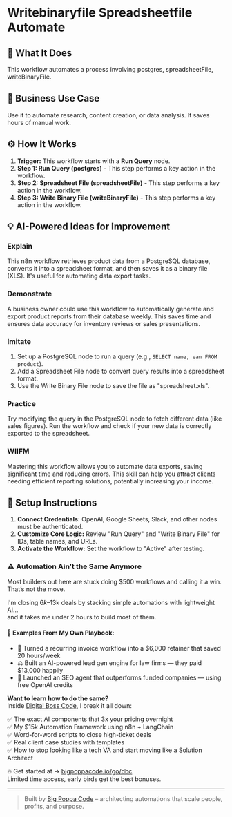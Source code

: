 # Writebinaryfile Spreadsheetfile Automate

## 🚀 What It Does
This workflow automates a process involving postgres, spreadsheetFile, writeBinaryFile.

## 💼 Business Use Case
Use it to automate research, content creation, or data analysis. It saves hours of manual work.

## ⚙️ How It Works
1.  **Trigger:** This workflow starts with a **Run Query** node.
2. **Step 1: Run Query (postgres)** - This step performs a key action in the workflow.
3. **Step 2: Spreadsheet File (spreadsheetFile)** - This step performs a key action in the workflow.
4. **Step 3: Write Binary File (writeBinaryFile)** - This step performs a key action in the workflow.

## 💡 AI-Powered Ideas for Improvement
### Explain
This n8n workflow retrieves product data from a PostgreSQL database, converts it into a spreadsheet format, and then saves it as a binary file (XLS). It's useful for automating data export tasks.

### Demonstrate
A business owner could use this workflow to automatically generate and export product reports from their database weekly. This saves time and ensures data accuracy for inventory reviews or sales presentations.

### Imitate
1. Set up a PostgreSQL node to run a query (e.g., `SELECT name, ean FROM product`).
2. Add a Spreadsheet File node to convert query results into a spreadsheet format.
3. Use the Write Binary File node to save the file as "spreadsheet.xls".

### Practice
Try modifying the query in the PostgreSQL node to fetch different data (like sales figures). Run the workflow and check if your new data is correctly exported to the spreadsheet.

### WIIFM
Mastering this workflow allows you to automate data exports, saving significant time and reducing errors. This skill can help you attract clients needing efficient reporting solutions, potentially increasing your income.

## 🔧 Setup Instructions
1. **Connect Credentials:** OpenAI, Google Sheets, Slack, and other nodes must be authenticated.
2. **Customize Core Logic:** Review "Run Query" and "Write Binary File" for IDs, table names, and URLs.
3. **Activate the Workflow:** Set the workflow to "Active" after testing.

### ⚠️ Automation Ain’t the Same Anymore

Most builders out here are stuck doing $500 workflows and calling it a win.  
That’s not the move.  

I'm closing $6k–$13k deals by stacking simple automations with lightweight AI...  
and it takes me under 2 hours to build most of them.

#### 🧠 Examples From My Own Playbook:
- 🔁 Turned a recurring invoice workflow into a $6,000 retainer that saved 20 hours/week  
- ⚖️ Built an AI-powered lead gen engine for law firms — they paid $13,000 happily  
- 🚀 Launched an SEO agent that outperforms funded companies — using free OpenAI credits  

**Want to learn how to do the same?**  
Inside [Digital Boss Code](https://bigpoppacode.io/go/dbc), I break it all down:

✅ The exact AI components that 3x your pricing overnight  
✅ My $15k Automation Framework using n8n + LangChain  
✅ Word-for-word scripts to close high-ticket deals  
✅ Real client case studies with templates  
✅ How to stop looking like a tech VA and start moving like a Solution Architect  

🔥 Get started at → [bigpoppacode.io/go/dbc](https://bigpoppacode.io/go/dbc)  
Limited time access, early birds get the best bonuses.

---
> Built by [Big Poppa Code](https://bigpoppacode.io) – architecting automations that scale people, profits, and purpose.
